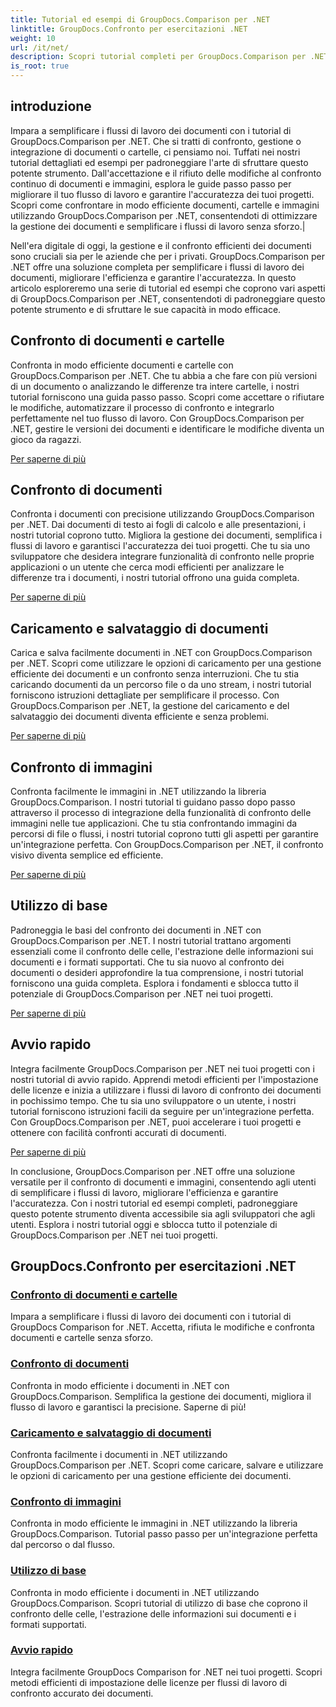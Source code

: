 ```yaml
---
title: Tutorial ed esempi di GroupDocs.Comparison per .NET
linktitle: GroupDocs.Confronto per esercitazioni .NET
weight: 10
url: /it/net/
description: Scopri tutorial completi per GroupDocs.Comparison per .NET, che facilitano il confronto, la gestione e l'integrazione efficiente di documenti e cartelle senza sforzo.
is_root: true
---
```

## introduzione

Impara a semplificare i flussi di lavoro dei documenti con i tutorial di GroupDocs.Comparison per .NET. Che si tratti di confronto, gestione o integrazione di documenti o cartelle, ci pensiamo noi. Tuffati nei nostri tutorial dettagliati ed esempi per padroneggiare l'arte di sfruttare questo potente strumento. Dall'accettazione e il rifiuto delle modifiche al confronto continuo di documenti e immagini, esplora le guide passo passo per migliorare il tuo flusso di lavoro e garantire l'accuratezza dei tuoi progetti. Scopri come confrontare in modo efficiente documenti, cartelle e immagini utilizzando GroupDocs.Comparison per .NET, consentendoti di ottimizzare la gestione dei documenti e semplificare i flussi di lavoro senza sforzo.|

Nell'era digitale di oggi, la gestione e il confronto efficienti dei documenti sono cruciali sia per le aziende che per i privati. GroupDocs.Comparison per .NET offre una soluzione completa per semplificare i flussi di lavoro dei documenti, migliorare l'efficienza e garantire l'accuratezza. In questo articolo esploreremo una serie di tutorial ed esempi che coprono vari aspetti di GroupDocs.Comparison per .NET, consentendoti di padroneggiare questo potente strumento e di sfruttare le sue capacità in modo efficace.

## Confronto di documenti e cartelle

Confronta in modo efficiente documenti e cartelle con GroupDocs.Comparison per .NET. Che tu abbia a che fare con più versioni di un documento o analizzando le differenze tra intere cartelle, i nostri tutorial forniscono una guida passo passo. Scopri come accettare o rifiutare le modifiche, automatizzare il processo di confronto e integrarlo perfettamente nel tuo flusso di lavoro. Con GroupDocs.Comparison per .NET, gestire le versioni dei documenti e identificare le modifiche diventa un gioco da ragazzi.

[Per saperne di più](./documents-and-folder-comparison/)

## Confronto di documenti

Confronta i documenti con precisione utilizzando GroupDocs.Comparison per .NET. Dai documenti di testo ai fogli di calcolo e alle presentazioni, i nostri tutorial coprono tutto. Migliora la gestione dei documenti, semplifica i flussi di lavoro e garantisci l'accuratezza dei tuoi progetti. Che tu sia uno sviluppatore che desidera integrare funzionalità di confronto nelle proprie applicazioni o un utente che cerca modi efficienti per analizzare le differenze tra i documenti, i nostri tutorial offrono una guida completa.

[Per saperne di più](./document-comparison/)

## Caricamento e salvataggio di documenti

Carica e salva facilmente documenti in .NET con GroupDocs.Comparison per .NET. Scopri come utilizzare le opzioni di caricamento per una gestione efficiente dei documenti e un confronto senza interruzioni. Che tu stia caricando documenti da un percorso file o da uno stream, i nostri tutorial forniscono istruzioni dettagliate per semplificare il processo. Con GroupDocs.Comparison per .NET, la gestione del caricamento e del salvataggio dei documenti diventa efficiente e senza problemi.

[Per saperne di più](./loading-and-saving-documents/)

## Confronto di immagini

Confronta facilmente le immagini in .NET utilizzando la libreria GroupDocs.Comparison. I nostri tutorial ti guidano passo dopo passo attraverso il processo di integrazione della funzionalità di confronto delle immagini nelle tue applicazioni. Che tu stia confrontando immagini da percorsi di file o flussi, i nostri tutorial coprono tutti gli aspetti per garantire un'integrazione perfetta. Con GroupDocs.Comparison per .NET, il confronto visivo diventa semplice ed efficiente.

[Per saperne di più](./image-comparison/)

## Utilizzo di base 

Padroneggia le basi del confronto dei documenti in .NET con GroupDocs.Comparison per .NET. I nostri tutorial trattano argomenti essenziali come il confronto delle celle, l'estrazione delle informazioni sui documenti e i formati supportati. Che tu sia nuovo al confronto dei documenti o desideri approfondire la tua comprensione, i nostri tutorial forniscono una guida completa. Esplora i fondamenti e sblocca tutto il potenziale di GroupDocs.Comparison per .NET nei tuoi progetti.

[Per saperne di più](./basic-usage/)

## Avvio rapido 

Integra facilmente GroupDocs.Comparison per .NET nei tuoi progetti con i nostri tutorial di avvio rapido. Apprendi metodi efficienti per l'impostazione delle licenze e inizia a utilizzare i flussi di lavoro di confronto dei documenti in pochissimo tempo. Che tu sia uno sviluppatore o un utente, i nostri tutorial forniscono istruzioni facili da seguire per un'integrazione perfetta. Con GroupDocs.Comparison per .NET, puoi accelerare i tuoi progetti e ottenere con facilità confronti accurati di documenti.

[Per saperne di più](./quick-start/)

In conclusione, GroupDocs.Comparison per .NET offre una soluzione versatile per il confronto di documenti e immagini, consentendo agli utenti di semplificare i flussi di lavoro, migliorare l'efficienza e garantire l'accuratezza. Con i nostri tutorial ed esempi completi, padroneggiare questo potente strumento diventa accessibile sia agli sviluppatori che agli utenti. Esplora i nostri tutorial oggi e sblocca tutto il potenziale di GroupDocs.Comparison per .NET nei tuoi progetti.
## GroupDocs.Confronto per esercitazioni .NET 
### [Confronto di documenti e cartelle](./documents-and-folder-comparison/)
Impara a semplificare i flussi di lavoro dei documenti con i tutorial di GroupDocs Comparison for .NET. Accetta, rifiuta le modifiche e confronta documenti e cartelle senza sforzo.
### [Confronto di documenti](./document-comparison/)
Confronta in modo efficiente i documenti in .NET con GroupDocs.Comparison. Semplifica la gestione dei documenti, migliora il flusso di lavoro e garantisci la precisione. Saperne di più!
### [Caricamento e salvataggio di documenti](./loading-and-saving-documents/)
Confronta facilmente i documenti in .NET utilizzando GroupDocs.Comparison per .NET. Scopri come caricare, salvare e utilizzare le opzioni di caricamento per una gestione efficiente dei documenti.
### [Confronto di immagini](./image-comparison/)
Confronta in modo efficiente le immagini in .NET utilizzando la libreria GroupDocs.Comparison. Tutorial passo passo per un'integrazione perfetta dal percorso o dal flusso.
### [Utilizzo di base](./basic-usage/)
Confronta in modo efficiente i documenti in .NET utilizzando GroupDocs.Comparison. Scopri tutorial di utilizzo di base che coprono il confronto delle celle, l'estrazione delle informazioni sui documenti e i formati supportati.
### [Avvio rapido](./quick-start/)
Integra facilmente GroupDocs Comparison for .NET nei tuoi progetti. Scopri metodi efficienti di impostazione delle licenze per flussi di lavoro di confronto accurato dei documenti.